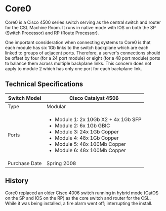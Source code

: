 # Core0

Core0 is a Cisco 4500 series switch serving as the central switch and router for the CSL Machine Room. It runs in native mode with IOS on both the SP (Switch Processor) and RP (Route Processor).

One important consideration when connecting systems to Core0 is that each module has six 1Gb links to the switch backplane which are each linked to groups of adjacent ports. Therefore, a server's connections should be offset by four (for a 24 port module) or eight (for a 48 port module) ports to balance them across multiple backplane links. This concern does not apply to module 2 which has only one port for each backplane link.

## Technical Specifications

| Switch Model | Cisco Catalyst 4506 |
|---|---|
| Type | Modular |
| Ports	| <ul><li>Module 1: 2x 10Gb X2 + 4x 1Gb SFP</li><li>Module 2: 6x 1Gb GBIC</li><li>Module 3: 24x 1Gb Copper</li><li>Module 4: 48x 1Gb Copper</li><li>Module 5: 48x 100Mb Copper</li><li>Module 6: 48x 100Mb Copper</li></ul> |
| Purchase Date | Spring 2008 |

## History

Core0 replaced an older Cisco 4006 switch running in hybrid mode (CatOS on the SP and IOS on the RP) as the core switch and router for the CSL. While it was being installed, a fire alarm went off; interrupting the install.
